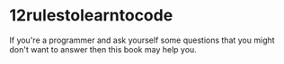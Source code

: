 # 12rulestolearntocode
If you're a programmer and ask yourself some questions that you might don't want to answer then this book may help you. 
